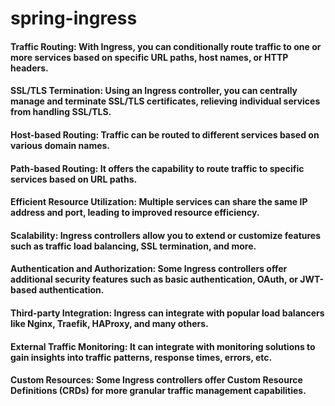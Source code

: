 # spring-ingress

#### Traffic Routing: With Ingress, you can conditionally route traffic to one or more services based on specific URL paths, host names, or HTTP headers.

#### SSL/TLS Termination: Using an Ingress controller, you can centrally manage and terminate SSL/TLS certificates, relieving individual services from handling SSL/TLS.

#### Host-based Routing: Traffic can be routed to different services based on various domain names.

#### Path-based Routing: It offers the capability to route traffic to specific services based on URL paths.

#### Efficient Resource Utilization: Multiple services can share the same IP address and port, leading to improved resource efficiency.

#### Scalability: Ingress controllers allow you to extend or customize features such as traffic load balancing, SSL termination, and more.

#### Authentication and Authorization: Some Ingress controllers offer additional security features such as basic authentication, OAuth, or JWT-based authentication.

#### Third-party Integration: Ingress can integrate with popular load balancers like Nginx, Traefik, HAProxy, and many others.

#### External Traffic Monitoring: It can integrate with monitoring solutions to gain insights into traffic patterns, response times, errors, etc.

#### Custom Resources: Some Ingress controllers offer Custom Resource Definitions (CRDs) for more granular traffic management capabilities.
